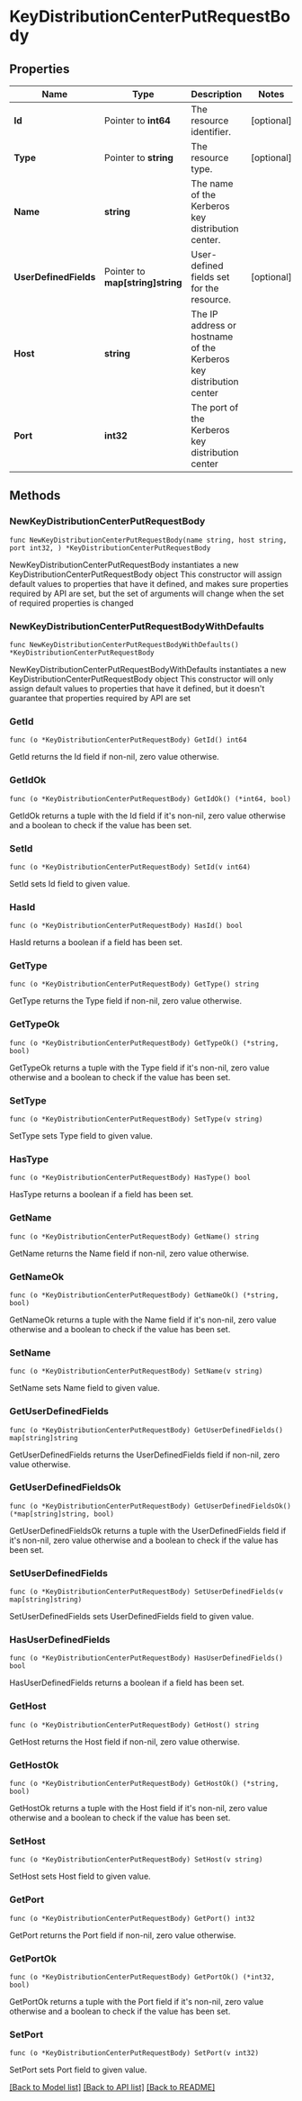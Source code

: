 # KeyDistributionCenterPutRequestBody

## Properties

Name | Type | Description | Notes
------------ | ------------- | ------------- | -------------
**Id** | Pointer to **int64** | The resource identifier. | [optional] 
**Type** | Pointer to **string** | The resource type. | [optional] 
**Name** | **string** | The name of the Kerberos key distribution center. | 
**UserDefinedFields** | Pointer to **map[string]string** | User-defined fields set for the resource. | [optional] 
**Host** | **string** | The IP address or hostname of the Kerberos key distribution center | 
**Port** | **int32** | The port of the Kerberos key distribution center | 

## Methods

### NewKeyDistributionCenterPutRequestBody

`func NewKeyDistributionCenterPutRequestBody(name string, host string, port int32, ) *KeyDistributionCenterPutRequestBody`

NewKeyDistributionCenterPutRequestBody instantiates a new KeyDistributionCenterPutRequestBody object
This constructor will assign default values to properties that have it defined,
and makes sure properties required by API are set, but the set of arguments
will change when the set of required properties is changed

### NewKeyDistributionCenterPutRequestBodyWithDefaults

`func NewKeyDistributionCenterPutRequestBodyWithDefaults() *KeyDistributionCenterPutRequestBody`

NewKeyDistributionCenterPutRequestBodyWithDefaults instantiates a new KeyDistributionCenterPutRequestBody object
This constructor will only assign default values to properties that have it defined,
but it doesn't guarantee that properties required by API are set

### GetId

`func (o *KeyDistributionCenterPutRequestBody) GetId() int64`

GetId returns the Id field if non-nil, zero value otherwise.

### GetIdOk

`func (o *KeyDistributionCenterPutRequestBody) GetIdOk() (*int64, bool)`

GetIdOk returns a tuple with the Id field if it's non-nil, zero value otherwise
and a boolean to check if the value has been set.

### SetId

`func (o *KeyDistributionCenterPutRequestBody) SetId(v int64)`

SetId sets Id field to given value.

### HasId

`func (o *KeyDistributionCenterPutRequestBody) HasId() bool`

HasId returns a boolean if a field has been set.

### GetType

`func (o *KeyDistributionCenterPutRequestBody) GetType() string`

GetType returns the Type field if non-nil, zero value otherwise.

### GetTypeOk

`func (o *KeyDistributionCenterPutRequestBody) GetTypeOk() (*string, bool)`

GetTypeOk returns a tuple with the Type field if it's non-nil, zero value otherwise
and a boolean to check if the value has been set.

### SetType

`func (o *KeyDistributionCenterPutRequestBody) SetType(v string)`

SetType sets Type field to given value.

### HasType

`func (o *KeyDistributionCenterPutRequestBody) HasType() bool`

HasType returns a boolean if a field has been set.

### GetName

`func (o *KeyDistributionCenterPutRequestBody) GetName() string`

GetName returns the Name field if non-nil, zero value otherwise.

### GetNameOk

`func (o *KeyDistributionCenterPutRequestBody) GetNameOk() (*string, bool)`

GetNameOk returns a tuple with the Name field if it's non-nil, zero value otherwise
and a boolean to check if the value has been set.

### SetName

`func (o *KeyDistributionCenterPutRequestBody) SetName(v string)`

SetName sets Name field to given value.


### GetUserDefinedFields

`func (o *KeyDistributionCenterPutRequestBody) GetUserDefinedFields() map[string]string`

GetUserDefinedFields returns the UserDefinedFields field if non-nil, zero value otherwise.

### GetUserDefinedFieldsOk

`func (o *KeyDistributionCenterPutRequestBody) GetUserDefinedFieldsOk() (*map[string]string, bool)`

GetUserDefinedFieldsOk returns a tuple with the UserDefinedFields field if it's non-nil, zero value otherwise
and a boolean to check if the value has been set.

### SetUserDefinedFields

`func (o *KeyDistributionCenterPutRequestBody) SetUserDefinedFields(v map[string]string)`

SetUserDefinedFields sets UserDefinedFields field to given value.

### HasUserDefinedFields

`func (o *KeyDistributionCenterPutRequestBody) HasUserDefinedFields() bool`

HasUserDefinedFields returns a boolean if a field has been set.

### GetHost

`func (o *KeyDistributionCenterPutRequestBody) GetHost() string`

GetHost returns the Host field if non-nil, zero value otherwise.

### GetHostOk

`func (o *KeyDistributionCenterPutRequestBody) GetHostOk() (*string, bool)`

GetHostOk returns a tuple with the Host field if it's non-nil, zero value otherwise
and a boolean to check if the value has been set.

### SetHost

`func (o *KeyDistributionCenterPutRequestBody) SetHost(v string)`

SetHost sets Host field to given value.


### GetPort

`func (o *KeyDistributionCenterPutRequestBody) GetPort() int32`

GetPort returns the Port field if non-nil, zero value otherwise.

### GetPortOk

`func (o *KeyDistributionCenterPutRequestBody) GetPortOk() (*int32, bool)`

GetPortOk returns a tuple with the Port field if it's non-nil, zero value otherwise
and a boolean to check if the value has been set.

### SetPort

`func (o *KeyDistributionCenterPutRequestBody) SetPort(v int32)`

SetPort sets Port field to given value.



[[Back to Model list]](../README.md#documentation-for-models) [[Back to API list]](../README.md#documentation-for-api-endpoints) [[Back to README]](../README.md)


